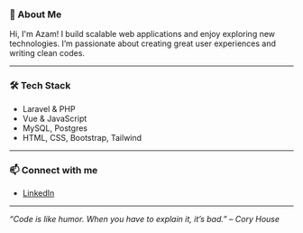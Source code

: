 ### 👋 About Me

Hi, I'm Azam! I build scalable web applications and enjoy exploring new technologies. I’m passionate about creating great user experiences and writing clean codes.

---

### 🛠️ Tech Stack

- Laravel & PHP
- Vue & JavaScript
- MySQL, Postgres
- HTML, CSS, Bootstrap, Tailwind

---

### 📫 Connect with me

- [LinkedIn](https://linkedin.com/in/azamasyraf)

---

*“Code is like humor. When you have to explain it, it’s bad.” – Cory House*
